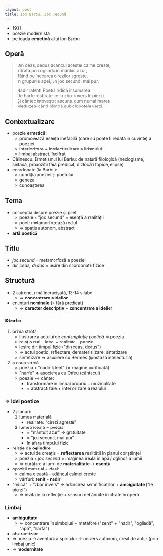```yaml
---
layout: post
title: Ion Barbu, Joc secund
---
```


* 1931
* poezie modernistă
* perioada **ermetică** a lui Ion Barbu

## Operă

> Din ceas, dedus adâncul acestei calme creste,  
> Intrată prin oglindă în mântuit azur,  
> Tăind pe înecarea cirezilor agreste,  
> În grupurile apei, un joc secund, mai pur.  
>
> Nadir latent! Poetul ridică însumarea  
> De harfe resfirate ce-n zbor invers le pierzi  
> Şi cântec istoveşte: ascuns, cum numai marea  
> Meduzele când plimbă sub clopotele verzi.  

## Contextualizare

* poezie **ermetică**:
	* promovează esența inefabilă (care nu poate fi redată în cuvinte) a poeziei
	* interiorizare + intelectualizare a lirismului
	* limbaj abstract, încifrat
* Călinescu: Ermetismul lui Barbu: de natură filologică (neologisme, sintaxă, propoziții fără predicat, dizlocări topice, elipse)
* coordonate (la Barbu):
	* condiția poeziei și poetului
	* geneza
	* cunoașterea

## Tema

* concepția despre poezie și poet
	* poezie = "joc secund" = esență a realității
	* poet: metamorfozează realul
	* ⇒ spațiu autonom, abstract
* **artă poetică**

## Titlu

* *joc secund* = metamorfoză a poeziei
* *din ceas, dedus* = ieșire din coordonate fizice

## Structură

* 2 catrene, rimă încrucișată, 13-14 silabe
	* ⇒ **concentrare a ideilor**
* enunțuri **nominale** (= fără predicat)
	* ⇒ **caracter descriptiv** + **concentrare a ideilor**

### Strofe:

1. prima strofă
	* ilustrare a actului de *contemplație poetică* ⇒ poezia
	* relația real - ideal = realitate - poezie
	* ieșire din timpul fizic ("din ceas, dedus")
	* ⇒ actul poetic: reflectare, dematerializare, sintetizare
	* sintetizare ⇒ asociere cu Hermes (ipostază intelectuală)
2. a doua strofă
	* poezia = "nadir latent" (= imagine purificată)
	* "harfe" ⇒ asocierea cu Orfeu (cântecul)
	* poezie ⇔ cântec
		* transformare în limbaj propriu + muzicalitate
		* = abstractizare + interiorizare a realului

### ⇒ Idei poetice

* 2 planuri:
	1. lumea materială
		* realitate: "cirezi agreste"
	2. lumea ideală = poezia
		* = "mântuit azur" ⇒ gratuitate
		* = "joc secund, mai pur"
		* în afara timpului fizic
* relație de **oglindire**
	* ⇒ actul de creație = **reflectarea** realității în planul conștiinței
	* poezia = *joc secund* = imaginea ireală în apă / oglindă a lumii
	* ⇒ curățare a lumii de **materialitate** → **esență**
* opoziții material - ideal:
	* calma creastă - adâncul calmei creste
	* vârfuri: **zenit** - **nadir**
* "ridică" + "zbor invers" ⇒ adâncirea semnificațiilor + **ambiguitate** ("le pierzi")
	* ⇒ invitație la reflecție + sensuri nebănuite încifrate în operă

### Limbaj

* **ambiguitate**
	* ⇐ concentrare în simboluri + metafore ("zenit" + "nadir", "oglindă", "apă", "harfa")
* abstractizare
* ⇒ poezia → aventură a spiritului → univers autonom, creat de autor (prin limbaj unic)
* ⇒ **modernitate**